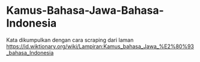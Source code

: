# Kamus-Bahasa-Jawa-Bahasa-Indonesia

Kata dikumpulkan dengan cara scraping dari laman https://id.wiktionary.org/wiki/Lampiran:Kamus_bahasa_Jawa_%E2%80%93_bahasa_Indonesia
